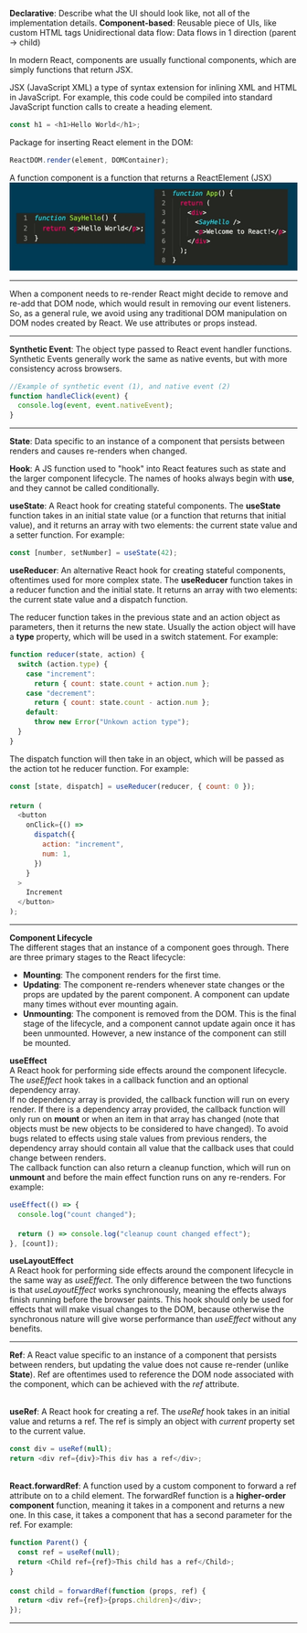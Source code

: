 <strong>Declarative</strong>: Describe what the UI should look like, not all of the implementation details.
<strong>Component-based</strong>: Reusable piece of UIs, like custom HTML tags
Unidirectional data flow: Data flows in 1 direction (parent -> child)

In modern React, components are usually functional components, which are simply functions that return JSX.

JSX (JavaScript XML) a type of syntax extension for inlining XML and HTML in JavaScript.
For example, this code could be compiled into standard JavaScript function calls to create a heading element.

```js
const h1 = <h1>Hello World</h1>;
```

Package for inserting React element in the DOM:

```js
ReactDOM.render(element, DOMContainer);
```

A function component is a function that returns a ReactElement (JSX)
![Alt text](./snapshots/1.jpg)

---

When a component needs to re-render React might decide to remove and re-add that DOM node, which would result in removing our event listeners. So, as a general rule, we avoid using any traditional DOM manipulation on DOM nodes created by React. We use attributes or props instead.

---

<strong>Synthetic Event</strong>: The object type passed to React event handler functions. Synthetic Events generally work the same as native events, but with more consistency across browsers.

```js
//Example of synthetic event (1), and native event (2)
function handleClick(event) {
  console.log(event, event.nativeEvent);
}
```

---

<strong>State</strong>: Data specific to an instance of a component that persists between renders and causes re-renders when changed.

<strong>Hook</strong>: A JS function used to "hook" into React features such as state and the larger component lifecycle. The names of hooks always begin with <strong>use</strong>, and they cannot be called conditionally.

<strong>useState</strong>: A React hook for creating stateful components. The <strong>useState</strong> function takes in an initial state value (or a function that returns that initial value), and it returns an array with two elements: the current state value and a setter function. For example:

```js
const [number, setNumber] = useState(42);
```

<strong>useReducer</strong>: An alternative React hook for creating stateful components, oftentimes used for more complex state. The <strong>useReducer</strong> function takes in a reducer function and the initial state. It returns an array with two elements: the current state value and a dispatch function.

The reducer function takes in the previous state and an action object as parameters, then it returns the new state. Usually the action object will have a <strong>type</strong> property, which will be used in a switch statement. For example:

```js
function reducer(state, action) {
  switch (action.type) {
    case "increment":
      return { count: state.count + action.num };
    case "decrement":
      return { count: state.count - action.num };
    default:
      throw new Error("Unkown action type");
  }
}
```

The dispatch function will then take in an object, which will be passed as the action tot he reducer function. For example:

```js
const [state, dispatch] = useReducer(reducer, { count: 0 });

return (
  <button
    onClick={() =>
      dispatch({
        action: "increment",
        num: 1,
      })
    }
  >
    Increment
  </button>
);
```

<hr />

<strong>Component Lifecycle</strong></br>
The different stages that an instance of a component goes through. There are three primary stages to the React lifecycle:

- <strong>Mounting</strong>: The component renders for the first time.
- <strong>Updating</strong>: The component re-renders whenever state changes or the props are updated by the parent component. A component can update many times without ever mounting again.
- <strong>Unmounting</strong>: The component is removed from the DOM. This is the final stage of the lifecycle, and a component cannot update again once it has been unmounted. However, a new instance of the component can still be mounted.

<strong>useEffect</strong></br>
A React hook for performing side effects around the component lifecycle. The <em>useEffect</em> hook takes in a callback function and an optional dependency array. </br>
If no dependency array is provided, the callback function will run on every render. If there is a dependency array provided, the callback function will only run on <strong>mount</strong> or when an item in that array has changed (note that objects must be new objects to be considered to have changed). To avoid bugs related to effects using stale values from previous renders, the dependency array should contain all value that the callback uses that could change between renders. </br>
The callback function can also return a cleanup function, which will run on <strong>unmount</strong> and before the main effect function runs on any re-renders. For example:

```js
useEffect(() => {
  console.log("count changed");

  return () => console.log("cleanup count changed effect");
}, [count]);
```

<strong>useLayoutEffect</strong></br>
A React hook for performing side effects around the component lifecycle in the same way as <em>useEffect</em>. The only difference between the two functions is that <em>useLayoutEffect</em> works synchronously, meaning the effects always finish running before the browser paints. This hook should only be used for effects that will make visual changes to the DOM, because otherwise the synchronous nature will give worse performance than <em>useEffect</em> without any benefits.

<hr />

<strong>Ref</strong>: A React value specific to an instance of a component that persists between renders, but updating the value does not cause re-render (unlike <strong>State</strong>). Ref are oftentimes used to reference the DOM node associated with the component, which can be achieved with the <em>ref</em> attribute.

<br />
<strong>useRef</strong>: A React hook for creating a ref. The <em>useRef</em> hook takes in an initial value and returns a ref. The ref is simply an object with <em>current</em> property set to the current value.

```js
const div = useRef(null);
return <div ref={div}>This div has a ref</div>;
```

<br />
<strong>React.forwardRef</strong>: A function used by a custom component to forward a ref attribute on to a child element. The forwardRef function is a <strong>higher-order component</strong> function, meaning it takes in a component and returns a new one. In this case, it takes a component that has a second parameter for the ref. For example:

```js
function Parent() {
  const ref = useRef(null);
  return <Child ref={ref}>This child has a ref</Child>;
}

const child = forwardRef(function (props, ref) {
  return <div ref={ref}>{props.children}</div>;
});
```

<hr />
